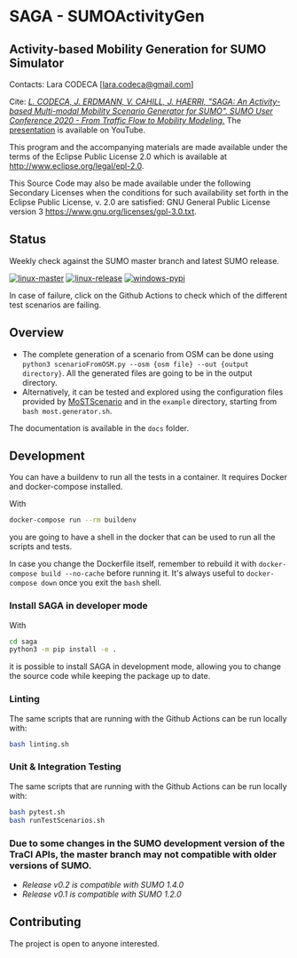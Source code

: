 # SAGA - SUMOActivityGen

## Activity-based Mobility Generation for SUMO Simulator

Contacts: Lara CODECA [lara.codeca@gmail.com]

Cite: [_L. CODECA, J. ERDMANN, V. CAHILL, J. HAERRI, "SAGA: An Activity-based Multi-modal Mobility Scenario Generator for SUMO". SUMO User Conference 2020 - From Traffic Flow to Mobility Modeling._](https://www.researchgate.net/publication/346485853_SAGA_An_Activity-based_Multi-modal_Mobility_Scenario_Generator_for_SUMO)
The [presentation](https://www.youtube.com/watch?v=b-ZvQ0XbVvM) is available on YouTube.

This program and the accompanying materials are made available under the
terms of the Eclipse Public License 2.0 which is available at <http://www.eclipse.org/legal/epl-2.0>.

This Source Code may also be made available under the following Secondary Licenses when the conditions for such availability set forth in the Eclipse Public License, v. 2.0 are satisfied: GNU General Public License version 3 <https://www.gnu.org/licenses/gpl-3.0.txt>.

## Status

Weekly check against the SUMO master branch and latest SUMO release.

[![linux-master](https://github.com/lcodeca/SUMOActivityGen/actions/workflows/linux-master.yml/badge.svg)](https://github.com/lcodeca/SUMOActivityGen/actions/workflows/linux-master.yml) [![linux-release](https://github.com/lcodeca/SUMOActivityGen/actions/workflows/linux-release.yml/badge.svg)](https://github.com/lcodeca/SUMOActivityGen/actions/workflows/linux-release.yml) [![windows-pypi](https://github.com/lcodeca/SUMOActivityGen/actions/workflows/windows-pypi.yml/badge.svg)](https://github.com/lcodeca/SUMOActivityGen/actions/workflows/windows-pypi.yml)

In case of failure, click on the Github Actions to check which of the different test scenarios are failing.

## Overview

* The complete generation of a scenario from OSM can be done using `python3 scenarioFromOSM.py --osm {osm file} --out {output directory}`. All the generated files are going to be in the output directory.
* Alternatively, it can be tested and explored using the configuration files provided by [MoSTScenario](https://github.com/lcodeca/MoSTScenario) and in the `example` directory, starting from `bash most.generator.sh`.

The documentation is available in the `docs` folder.

## Development

You can have a buildenv to run all the tests in a container. It requires Docker and docker-compose installed.

With
```bash
docker-compose run --rm buildenv
```
you are going to have a shell in the docker that can be used to run all the scripts and tests.

In case you change the Dockerfile itself, remember to rebuild it with `docker-compose build --no-cache` before running it.
It's always useful to `docker-compose down` once you exit the `bash` shell.

### Install SAGA in developer mode
With 
``` bash
cd saga
python3 -m pip install -e . 
```
it is possible to install SAGA in development mode, allowing you to change the source code while keeping the package up to date.

### Linting 
The same scripts that are running with the Github Actions can be run locally with:
```bash
bash linting.sh
```

### Unit & Integration Testing
The same scripts that are running with the Github Actions can be run locally with:
```bash
bash pytest.sh
bash runTestScenarios.sh
```

### Due to some changes in the SUMO development version of the TraCI APIs, the master branch may not compatible with older versions of SUMO.

* _Release v0.2 is compatible with SUMO 1.4.0_
* _Release v0.1 is compatible with SUMO 1.2.0_

## Contributing

The project is open to anyone interested.
